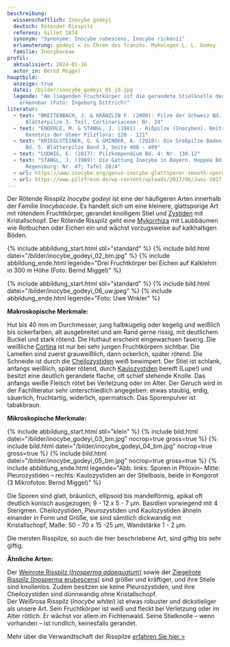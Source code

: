 ```yaml
---
beschreibung:
  wissenschaftlich: Inocybe godeyi
  deutsch: Rötender Risspilz
  referenz: Gillet 1874
  synonym: "Synonyme: Inocybe rubescens, Inocybe rickenii"
  erlaeuterung: godeyi = zu Ehren des französ. Mykologen L. L. Godey
  familie: Inocybaceae
profil:
  aktualisiert: 2024-01-16
  autor_in: Bernd Miggel
hauptbild:
  anzeige: true
  datei: /bilder/inocybe_godeyi_01_id.jpg
  legende: "Am liegenden Fruchtkörper ist die gerandete Stielknolle deutlich
    erkennbar (Foto: Ingeborg Dittrich)"
literatur:
  - text: "BREITENBACH, J. & KRÄNZLIN F. (2000): Pilze der Schweiz Bd. 5,
      Blätterpilze 3. Teil, Cortinariaceae: Nr. 24"
  - text: "ENDERLE, M. & STANGL, J. (1981) - Rißpilze (Inocyben). Beitrag zur
      Kenntnis der Ulmer Pilzflora: 120 - 121"
  - text: "KRIEGLSTEINER, G. & GMINDER, A. (2010): Die Großpilze Baden-Württembergs,
      Bd. 5. Blätterpilze Band 3, Seite 408 - 409"
  - text: "LUDWIG, E. (2017): Pilzkompendium Bd. 4: Nr. 130.12"
  - text: "STANGL, J. (1989): Die Gattung Inocybe in Bayern. Hoppea Bd. 46.
      Regensburg: Nr. 47; Tafel 20/4"
  - url: https://www.inocybe.org/genus-inocybe-glattsporer-smooth-spored/godeyi/
  - url: https://www.pilzfreun.de/wp-content/uploads/2017/06/Juni-2017-Inocybe-godeyi.pdf
---
```

Der Rötende Risspilz *Inocybe godeyi* ist eine der häufigeren Arten innerhalb der Familie *Inocybaceae*. Es handelt sich um eine kleinere, glattsporige Art mit rötendem Fruchtkörper, gerandet knolligem Stiel und [Zystiden](Zystiden "Glossar") mit Kristallschopf. Der Rötende Risspilz geht eine [Mykorrhiza](Mykorrhiza "Glossar") mit Laubbäumen wie Rotbuchen oder Eichen ein und wächst vorzugsweise auf kalkhaltigen Böden.

{% include abbildung_start.html stil="standard" %}
{% include bild.html datei="/bilder/inocybe_godeyi_02_bm.jpg" %}
{% include abbildung_ende.html legende="Drei Fruchtkörper bei Eichen auf Kalklehm in 300 m Höhe (Foto: Bernd Miggel)" %}

{% include abbildung_start.html stil="standard" %}
{% include bild.html datei="/bilder/inocybe_godeyi_06_uw.jpeg" %}
{% include abbildung_ende.html legende="Foto: Uwe Wnkler" %}

**Makroskopische Merkmale:**

Hut bis 40 mm im Durchmesser, jung halbkugelig oder kegelig und weißlich bis ockerfarben, alt ausgebreitet und am Rand gerne rissig, mit deutlichem Buckel und stark rötend. Die Huthaut erscheint eingewachsen faserig. Die weißliche [Cortina](Cortina "Glossar") ist nur bei sehr jungen Fruchtkörpern sichtbar. Die Lamellen sind zuerst grauweißlich, dann ockerlich, später rötend. Die Schneide ist durch die [Cheilozystiden](Cheilozystiden "Glossar") weiß bewimpert. Der Stiel ist schlank, anfangs weißlich, später rötend, durch [Kaulozystiden](Kaulozystide "Glossar") bereift (Lupe!) und besitzt eine deutlich gerandete flache, oft schief stehende Knolle. Das anfangs weiße Fleisch rötet bei Verletzung oder im Alter. Der Geruch wird in der Fachliteratur sehr unterschiedlich angegeben: etwas staubig, erdig, säuerlich, fruchtartig, widerlich, spermatisch. Das Sporenpulver ist tabakbraun.

**Mikroskopische Merkmale:**

{% include abbildung_start.html stil="klein" %}
{% include bild.html datei="/bilder/inocybe_godeyi_03_bm.jpg" nocrop=true gross=true %}
{% include bild.html datei="/bilder/inocybe_godeyi_04_bm.jpg" nocrop=true gross=true %}
{% include bild.html datei="/bilder/inocybe_godeyi_05_bm.jpg" nocrop=true gross=true %}
{% include abbildung_ende.html legende="Abb. links: Sporen in Phloxin– Mitte: Pleurozystiden – rechts: Kaulozystiden an der Stielbasis, beide in Kongorot (3 Mikrofotos: Bernd Miggel)" %}

Die Sporen sind glatt, bräunlich, ellipsoid bis mandelförmig, apikal oft deutlich konisch ausgezogen; 9 - 12 x 5 - 7 µm. Basidien vorwiegend mit 4 Sterigmen. Cheilozystiden, Pleurozystiden und Kaulozystiden ähneln einander in Form und Größe, sie sind sämtlich dickwandig mit Kristallschopf, Maße: 50 - 70 x 15 -25 µm, Wandstärke 1 - 2 µm. 

Die meisten Risspilze, so auch die hier beschriebene Art, sind giftig bis sehr giftig.

**Ähnliche Arten:**

Der  [Weinrote Risspilz (*Inosperma adaequatum*)](/pilze/inocybe-adaequata-weinroter-risspilz) sowie der [Ziegelrote Risspilz (Inosperma erubescens)](/pilze/inocybe-erubescens-ziegelroter-risspilz) sind größer und kräftiger, und ihre Stiele sind knollenlos. Zudem besitzen sie keine Pleurozystiden, und ihre Cheilozystiden sind dünnwandig ohne Kristallschopf.\
Der Weißrosa Risspilz (*Inocybe whitei*) ist etwas robuster und dickstieliger als unsere Art. Sein Fruchtkörper ist weiß und fleckt bei Verletzung oder im Alter rötlich. Er wächst vor allem im Fichtenwald. Seine Stielknolle – wenn vorhanden – ist rundlich, keinesfalls gerandet.

Mehr über die Verwandtschaft der Risspilze [erfahren Sie hier >](/verwandt/risspilze)
